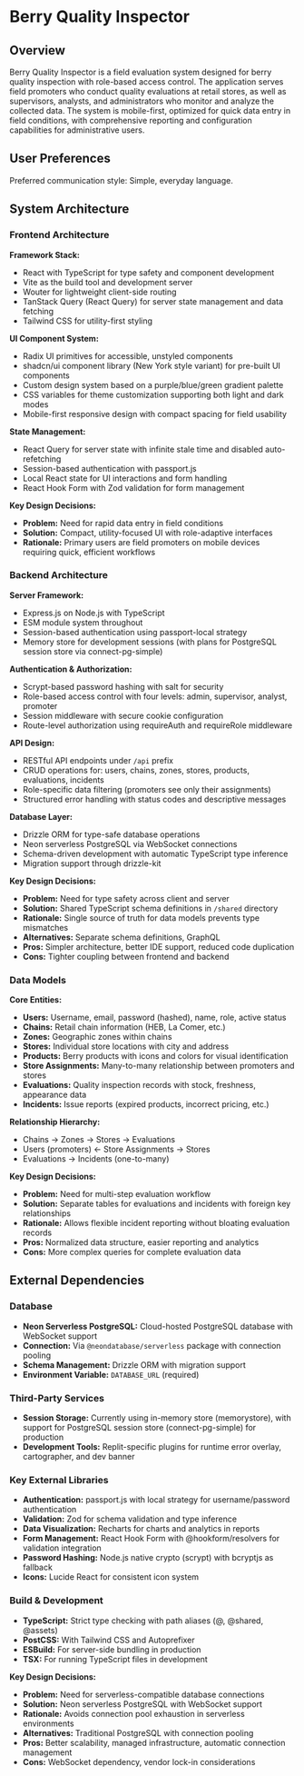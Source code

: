 # Berry Quality Inspector

## Overview

Berry Quality Inspector is a field evaluation system designed for berry quality inspection with role-based access control. The application serves field promoters who conduct quality evaluations at retail stores, as well as supervisors, analysts, and administrators who monitor and analyze the collected data. The system is mobile-first, optimized for quick data entry in field conditions, with comprehensive reporting and configuration capabilities for administrative users.

## User Preferences

Preferred communication style: Simple, everyday language.

## System Architecture

### Frontend Architecture

**Framework Stack:**
- React with TypeScript for type safety and component development
- Vite as the build tool and development server
- Wouter for lightweight client-side routing
- TanStack Query (React Query) for server state management and data fetching
- Tailwind CSS for utility-first styling

**UI Component System:**
- Radix UI primitives for accessible, unstyled components
- shadcn/ui component library (New York style variant) for pre-built UI components
- Custom design system based on a purple/blue/green gradient palette
- CSS variables for theme customization supporting both light and dark modes
- Mobile-first responsive design with compact spacing for field usability

**State Management:**
- React Query for server state with infinite stale time and disabled auto-refetching
- Session-based authentication with passport.js
- Local React state for UI interactions and form handling
- React Hook Form with Zod validation for form management

**Key Design Decisions:**
- **Problem:** Need for rapid data entry in field conditions
- **Solution:** Compact, utility-focused UI with role-adaptive interfaces
- **Rationale:** Primary users are field promoters on mobile devices requiring quick, efficient workflows

### Backend Architecture

**Server Framework:**
- Express.js on Node.js with TypeScript
- ESM module system throughout
- Session-based authentication using passport-local strategy
- Memory store for development sessions (with plans for PostgreSQL session store via connect-pg-simple)

**Authentication & Authorization:**
- Scrypt-based password hashing with salt for security
- Role-based access control with four levels: admin, supervisor, analyst, promoter
- Session middleware with secure cookie configuration
- Route-level authorization using requireAuth and requireRole middleware

**API Design:**
- RESTful API endpoints under `/api` prefix
- CRUD operations for: users, chains, zones, stores, products, evaluations, incidents
- Role-specific data filtering (promoters see only their assignments)
- Structured error handling with status codes and descriptive messages

**Database Layer:**
- Drizzle ORM for type-safe database operations
- Neon serverless PostgreSQL via WebSocket connections
- Schema-driven development with automatic TypeScript type inference
- Migration support through drizzle-kit

**Key Design Decisions:**
- **Problem:** Need for type safety across client and server
- **Solution:** Shared TypeScript schema definitions in `/shared` directory
- **Rationale:** Single source of truth for data models prevents type mismatches
- **Alternatives:** Separate schema definitions, GraphQL
- **Pros:** Simpler architecture, better IDE support, reduced code duplication
- **Cons:** Tighter coupling between frontend and backend

### Data Models

**Core Entities:**
- **Users:** Username, email, password (hashed), name, role, active status
- **Chains:** Retail chain information (HEB, La Comer, etc.)
- **Zones:** Geographic zones within chains
- **Stores:** Individual store locations with city and address
- **Products:** Berry products with icons and colors for visual identification
- **Store Assignments:** Many-to-many relationship between promoters and stores
- **Evaluations:** Quality inspection records with stock, freshness, appearance data
- **Incidents:** Issue reports (expired products, incorrect pricing, etc.)

**Relationship Hierarchy:**
- Chains → Zones → Stores → Evaluations
- Users (promoters) ← Store Assignments → Stores
- Evaluations → Incidents (one-to-many)

**Key Design Decisions:**
- **Problem:** Need for multi-step evaluation workflow
- **Solution:** Separate tables for evaluations and incidents with foreign key relationships
- **Rationale:** Allows flexible incident reporting without bloating evaluation records
- **Pros:** Normalized data structure, easier reporting and analytics
- **Cons:** More complex queries for complete evaluation data

## External Dependencies

### Database
- **Neon Serverless PostgreSQL:** Cloud-hosted PostgreSQL database with WebSocket support
- **Connection:** Via `@neondatabase/serverless` package with connection pooling
- **Schema Management:** Drizzle ORM with migration support
- **Environment Variable:** `DATABASE_URL` (required)

### Third-Party Services
- **Session Storage:** Currently using in-memory store (memorystore), with support for PostgreSQL session store (connect-pg-simple) for production
- **Development Tools:** Replit-specific plugins for runtime error overlay, cartographer, and dev banner

### Key External Libraries
- **Authentication:** passport.js with local strategy for username/password authentication
- **Validation:** Zod for schema validation and type inference
- **Data Visualization:** Recharts for charts and analytics in reports
- **Form Management:** React Hook Form with @hookform/resolvers for validation integration
- **Password Hashing:** Node.js native crypto (scrypt) with bcryptjs as fallback
- **Icons:** Lucide React for consistent icon system

### Build & Development
- **TypeScript:** Strict type checking with path aliases (@, @shared, @assets)
- **PostCSS:** With Tailwind CSS and Autoprefixer
- **ESBuild:** For server-side bundling in production
- **TSX:** For running TypeScript files in development

**Key Design Decisions:**
- **Problem:** Need for serverless-compatible database connections
- **Solution:** Neon serverless PostgreSQL with WebSocket support
- **Rationale:** Avoids connection pool exhaustion in serverless environments
- **Alternatives:** Traditional PostgreSQL with connection pooling
- **Pros:** Better scalability, managed infrastructure, automatic connection management
- **Cons:** WebSocket dependency, vendor lock-in considerations